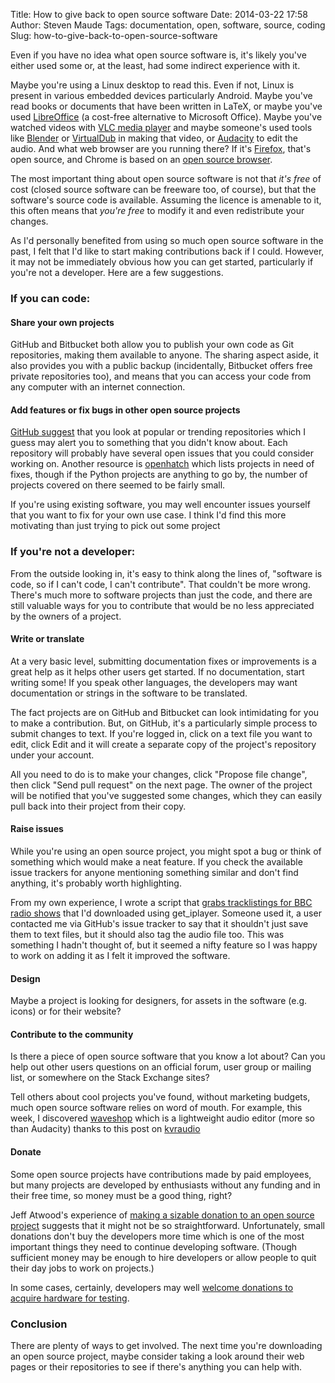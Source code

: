 Title: How to give back to open source software
Date: 2014-03-22 17:58
Author: Steven Maude
Tags: documentation, open, software, source, coding
Slug: how-to-give-back-to-open-source-software

Even if you have no idea what open source software is, it's likely
you've either used some or, at the least, had some indirect experience
with it.

Maybe you're using a Linux desktop to read this. Even if not, Linux is
present in various embedded devices particularly Android. Maybe you've
read books or documents that have been written in LaTeX, or maybe you've
used [LibreOffice](http://www.libreoffice.org) (a cost-free alternative
to Microsoft Office). Maybe you've watched videos with [VLC media
player](http://www.videolan.org) and maybe someone's used tools like
[Blender](http://www.blender.org) or [VirtualDub](http://virtualdub.org)
in making that video, or [Audacity](http://audacity.sourceforge.net/) to
edit the audio. And what web browser are you running there? If it's
[Firefox](http://www.mozilla.org/firefox), that's open source, and
Chrome is based on an [open source browser](http://www.chromium.org/).

The most important thing about open source software is not that *it's
free* of cost (closed source software can be freeware too, of course),
but that the software's source code is available. Assuming the licence
is amenable to it, this often means that *you're free* to modify it and
even redistribute your changes.

As I'd personally benefited from using so much open source software in
the past, I felt that I'd like to start making contributions back if I
could. However, it may not be immediately obvious how you can get
started, particularly if you're not a developer. Here are a few
suggestions.

### If you can code:

#### Share your own projects

GitHub and Bitbucket both allow you to publish your own code as Git
repositories, making them available to anyone. The sharing aspect aside,
it also provides you with a public backup (incidentally, Bitbucket
offers free private repositories too), and means that you can access
your code from any computer with an internet connection.

#### Add features or fix bugs in other open source projects

[GitHub
suggest](https://help.github.com/articles/where-can-i-find-open-source-projects-to-work-on)
that you look at popular or trending repositories which I guess may
alert you to something that you didn't know about. Each repository will
probably have several open issues that you could consider working on.
Another resource is [openhatch](http://openhatch.org) which lists
projects in need of fixes, though if the Python projects are anything to
go by, the number of projects covered on there seemed to be fairly
small.

If you're using existing software, you may well encounter issues
yourself that you want to fix for your own use case. I think I'd find
this more motivating than just trying to pick out some project

### If you're not a developer:

From the outside looking in, it's easy to think along the lines of,
"software is code, so if I can't code, I can't contribute". That
couldn't be more wrong. There's much more to software projects than just
the code, and there are still valuable ways for you to contribute that
would be no less appreciated by the owners of a project.

#### Write or translate

At a very basic level, submitting documentation fixes or improvements is
a great help as it helps other users get started. If no documentation,
start writing some! If you speak other languages, the developers may
want documentation or strings in the software to be translated.

The fact projects are on GitHub and Bitbucket can look intimidating for
you to make a contribution. But, on GitHub, it's a particularly simple
process to submit changes to text. If you're logged in, click on a text
file you want to edit, click Edit and it will create a separate copy of
the project's repository under your account.

All you need to do is to make your changes, click "Propose file change",
then click "Send pull request" on the next page. The owner of the
project will be notified that you've suggested some changes, which they
can easily pull back into their project from their copy.

#### Raise issues

While you're using an open source project, you might spot a bug or think
of something which would make a neat feature. If you check the available
issue trackers for anyone mentioning something similar and don't find
anything, it's probably worth highlighting.

From my own experience, I wrote a script that [grabs tracklistings for
BBC radio
shows](https://github.com/StevenMaude/bbc_radio_tracklisting_downloader)
that I'd downloaded using get\_iplayer. Someone used it, a user
contacted me via GitHub's issue tracker to say that it shouldn't just
save them to text files, but it should also tag the audio file too. This
was something I hadn't thought of, but it seemed a nifty feature so I
was happy to work on adding it as I felt it improved the software.

#### Design

Maybe a project is looking for designers, for assets in the software
(e.g. icons) or for their website?

#### Contribute to the community

Is there a piece of open source software that you know a lot about? Can
you help out other users questions on an official forum, user group or
mailing list, or somewhere on the Stack Exchange sites?

Tell others about cool projects you've found, without marketing budgets,
much open source software relies on word of mouth. For example, this
week, I discovered [waveshop](http://waveshop.sourceforge.net/) which is
a lightweight audio editor (more so than Audacity) thanks to this post
on
[kvraudio](http://www.kvraudio.com/forum/viewtopic.php?f=7&t=405650&sid=290141ba72f888578036b63bf6bd3981)

#### Donate

Some open source projects have contributions made by paid employees, but
many projects are developed by enthusiasts without any funding and in
their free time, so money must be a good thing, right?

Jeff Atwood's experience of [making a sizable donation to an open source
project](http://blog.codinghorror.com/is-money-useless-to-open-source-projects/)
suggests that it might not be so straightforward. Unfortunately, small
donations don't buy the developers more time which is one of the most
important things they need to continue developing software. (Though
sufficient money may be enough to hire developers or allow people to
quit their day jobs to work on projects.)

In some cases, certainly, developers may well [welcome donations to
acquire hardware for testing](http://www.rockbox.org/wiki/DonatedMoney).

### Conclusion

There are plenty of ways to get involved. The next time you're
downloading an open source project, maybe consider taking a look around
their web pages or their repositories to see if there's anything you can
help with.

</p>

